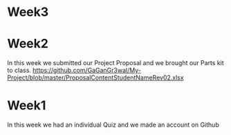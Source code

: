 
# Week3


# Week2
In this week we submitted our Project Proposal and we brought our Parts kit to class. 
https://github.com/GaGanGr3wal/My-Project/blob/master/ProposalContentStudentNameRev02.xlsx

# Week1
In this week we had an individual Quiz and we made an account on Github

